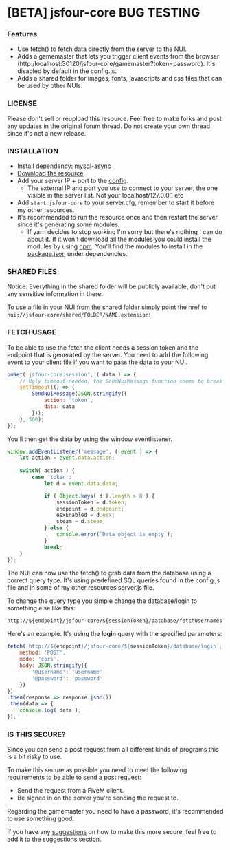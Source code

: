 # [BETA] jsfour-core BUG TESTING

### Features
* Use fetch() to fetch data directly from the server to the NUI.
* Adds a gamemaster that lets you trigger client events from the browser (http:/localhost:30120/jsfour-core/gamemaster?token=password). It's disabled by default in the config.js.
* Adds a shared folder for images, fonts, javascripts and css files that can be used by other NUIs.

### LICENSE
Please don't sell or reupload this resource. Feel free to make forks and post any updates in the original forum thread. Do not create your own thread since it's not a new release.

### INSTALLATION
* Install dependency: <a href="https://github.com/brouznouf/fivem-mysql-async">mysql-async</a>
* <a href="https://github.com/jonassvensson4/jsfour-core/">Download the resource</a>
* Add your server IP + port to the <a href="https://github.com/jonassvensson4/jsfour-core/blob/master/config.js">config</a>.
    * The external IP and port you use to connect to your server, the one visible in the server list. Not your localhost/127.0.0.1 etc
* Add `start jsfour-core` to your server.cfg, remember to start it before my other resources.
* It's recommended to run the resource once and then restart the server since it's generating some modules.
    * If yarn decides to stop working I'm sorry but there's nothing I can do about it. If it won't download all the modules you could install the modules by using <a href="https://www.npmjs.com/get-npm">npm</a>. You'll find the modules to install in the <a href="https://github.com/jonassvensson4/jsfour-core/blob/master/package.json">package.json</a> under dependencies.

### SHARED FILES
Notice: Everything in the shared folder will be publicly available, don't put any sensitive information in there.

To use a file in your NUI from the shared folder simply point the href to `nui://jsfour-core/shared/FOLDER/NAME.extension`:

### FETCH USAGE
To be able to use the fetch the client needs a session token and the endpoint that is generated by the server. You need to add the following event to your client file if you want to pass the data to your NUI.

```javascript
onNet('jsfour-core:session', ( data ) => {
    // Ugly timeout needed, the SendNuiMessage function seems to break without it.
    setTimeout(() => {
        SendNuiMessage(JSON.stringify({
            action: 'token',
            data: data
        })); 
    }, 500);
});
```

You'll then get the data by using the window eventlistener.
```javascript
window.addEventListener('message', ( event ) => {
    let action = event.data.action;
    
    switch( action ) {
        case 'token':
            let d = event.data.data;

            if ( Object.keys( d ).length > 0 ) {
                sessionToken = d.token;
                endpoint = d.endpoint;
                esxEnabled = d.esx;
                steam = d.steam;
            } else {
                console.error(`Data object is empty`);
            }
            break;
    }
});
```
The NUI can now use the fetch() to grab data from the database using a correct query type. It's using predefined SQL queries found in the config.js file and in some of my other resources server.js file.


To change the query type you simple change the database/login to something else like this: 

`http://${endpoint}/jsfour-core/${sessionToken}/database/fetchUsernames`

Here's an example. It's using the **login** query with the specified parameters:
```javascript
fetch(`http://${endpoint}/jsfour-core/${sessionToken}/database/login`, {
    method: 'POST',
    mode: 'cors',
    body: JSON.stringify({
        '@username': 'username',
        '@password': 'password'
    })
})
.then(response => response.json())
.then(data => {
    console.log( data );
});
```

### IS THIS SECURE?
Since you can send a post request from all different kinds of programs this is a bit risky to use. 

To make this secure as possible you need to meet the following requirements to be able to send a post request:
* Send the request from a FiveM client.
* Be signed in on the server you're sending the request to.

Regarding the gamemaster you need to have a password, it's recommended to use something good.

If you have any <a href="https://github.com/jonassvensson4/jsfour-core/issues">suggestions</a> on how to make this more secure, feel free to add it to the suggestions section.

